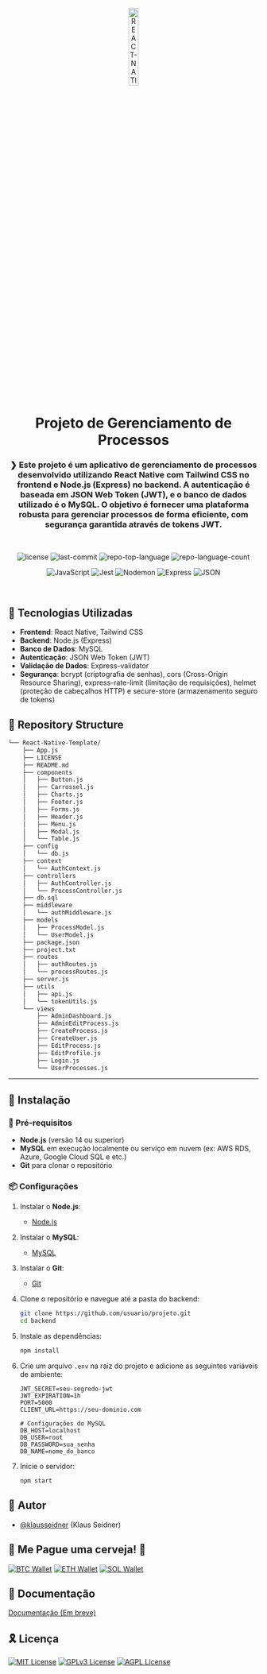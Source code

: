 <p align="center">
  <img src="https://img.icons8.com/?size=512&id=55494&format=png" width="20%" alt="REACT-NATIVE-TEMPLATE-logo">
</p>
<p align="center">
    <h1 align="center">
        Projeto de Gerenciamento de Processos
    </h1>
</p>
<p align="center">
    <h3 align="center">
        ❯ Este projeto é um aplicativo de gerenciamento de processos desenvolvido utilizando <strong>React Native</strong> com <strong>Tailwind CSS</strong> no frontend e <strong>Node.js</strong> (Express) no backend. A autenticação é baseada em <strong>JSON Web Token</strong> (JWT), e o banco de dados utilizado é o <strong>MySQL</strong>. O objetivo é fornecer uma plataforma robusta para gerenciar processos de forma eficiente, com segurança garantida através de tokens JWT.
    </h3>
</p>
<br>
<p align="center">
	<img src="https://img.shields.io/github/license/klausseidner/React-Native-Template?style=flat&logo=opensourceinitiative&logoColor=white&color=0080ff" alt="license">
	<img src="https://img.shields.io/github/last-commit/klausseidner/React-Native-Template?style=flat&logo=git&logoColor=white&color=0080ff" alt="last-commit">
	<img src="https://img.shields.io/github/languages/top/klausseidner/React-Native-Template?style=flat&color=0080ff" alt="repo-top-language">
	<img src="https://img.shields.io/github/languages/count/klausseidner/React-Native-Template?style=flat&color=0080ff" alt="repo-language-count">
</p>
<p align="center">
	<img src="https://img.shields.io/badge/JavaScript-F7DF1E.svg?style=flat&logo=JavaScript&logoColor=black" alt="JavaScript">
	<img src="https://img.shields.io/badge/Jest-C21325.svg?style=flat&logo=Jest&logoColor=white" alt="Jest">
	<img src="https://img.shields.io/badge/Nodemon-76D04B.svg?style=flat&logo=Nodemon&logoColor=white" alt="Nodemon">
	<img src="https://img.shields.io/badge/Express-000000.svg?style=flat&logo=Express&logoColor=white" alt="Express">
	<img src="https://img.shields.io/badge/JSON-000000.svg?style=flat&logo=JSON&logoColor=white" alt="JSON">
</p>

<br>

## 🧩 Tecnologias Utilizadas
- **Frontend**: React Native, Tailwind CSS
- **Backend**: Node.js (Express)
- **Banco de Dados**: MySQL
- **Autenticação**: JSON Web Token (JWT)
- **Validação de Dados**: Express-validator
- **Segurança**: bcrypt (criptografia de senhas), cors (Cross-Origin Resource Sharing), express-rate-limit (limitação de requisições), helmet (proteção de cabeçalhos HTTP) e secure-store (armazenamento seguro de tokens)

## 📂 Repository Structure

```sh
└── React-Native-Template/
    ├── App.js
    ├── LICENSE
    ├── README.md
    ├── components
    │   ├── Button.js
    │   ├── Carrossel.js
    │   ├── Charts.js
    │   ├── Footer.js
    │   ├── Forms.js
    │   ├── Header.js
    │   ├── Menu.js
    │   ├── Modal.js
    │   └── Table.js
    ├── config
    │   └── db.js
    ├── context
    │   └── AuthContext.js
    ├── controllers
    │   ├── AuthController.js
    │   └── ProcessController.js
    ├── db.sql
    ├── middleware
    │   └── authMiddleware.js
    ├── models
    │   ├── ProcessModel.js
    │   └── UserModel.js
    ├── package.json
    ├── project.txt
    ├── routes
    │   ├── authRoutes.js
    │   └── processRoutes.js
    ├── server.js
    ├── utils
    │   ├── api.js
    │   └── tokenUtils.js
    └── views
        ├── AdminDashboard.js
        ├── AdminEditProcess.js
        ├── CreateProcess.js
        ├── CreateUser.js
        ├── EditProcess.js
        ├── EditProfile.js
        ├── Login.js
        └── UserProcesses.js
```

---

## 🚀 Instalação

### 🔖 Pré-requisitos
- **Node.js** (versão 14 ou superior)
- **MySQL** em execução localmente ou serviço em nuvem (ex: AWS RDS, Azure, Google Cloud SQL e etc.)
- **Git** para clonar o repositório

### 📦 Configurações
1. Instalar o **Node.js**:
   - [Node.js](https://nodejs.org/)

2. Instalar o **MySQL**:
    - [MySQL](https://www.mysql.com/)
    
3. Instalar o **Git**:
    - [Git](https://git-scm.com/)

4. Clone o repositório e navegue até a pasta do backend:
   ```bash
   git clone https://github.com/usuario/projeto.git
   cd backend

5. Instale as dependências:
    ```bash
    npm install

6. Crie um arquivo `.env` na raiz do projeto e adicione as seguintes variáveis de ambiente:
    ```env
    JWT_SECRET=seu-segredo-jwt
    JWT_EXPIRATION=1h
    PORT=5000
    CLIENT_URL=https://seu-dominio.com

    # Configurações do MySQL
    DB_HOST=localhost
    DB_USER=root
    DB_PASSWORD=sua_senha
    DB_NAME=nome_do_banco

7. Inicie o servidor:
    ```bash
    npm start

## 🤝 Autor

- [@klausseidner](https://www.github.com/klausseidner) (Klaus Seidner)

## 🍺 Me Pague uma cerveja! 🍺

[![BTC Wallet](https://en.cryptobadges.io/badge/big/0x0)](https://en.cryptobadges.io/donate/0x0)
[![ETH Wallet](https://en.cryptobadges.io/badge/big/0x0)](https://en.cryptobadges.io/donate/0x0)
[![SOL Wallet](https://en.cryptobadges.io/badge/big/0x0)](https://en.cryptobadges.io/donate/0x0)

## 📌 Documentação

[Documentação (Em breve)](#)

## 🎗 Licença

[![MIT License](https://img.shields.io/badge/License-MIT-green.svg)](https://choosealicense.com/licenses/mit/)
[![GPLv3 License](https://img.shields.io/badge/License-GPL%20v3-yellow.svg)](https://opensource.org/licenses/)
[![AGPL License](https://img.shields.io/badge/license-AGPL-blue.svg)](http://www.gnu.org/licenses/agpl-3.0)

